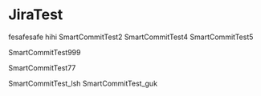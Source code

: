 # JiraTest


fesafesafe
hihi
SmartCommitTest2
SmartCommitTest4
SmartCommitTest5

SmartCommitTest999

SmartCommitTest77

SmartCommitTest_lsh
SmartCommitTest_guk
